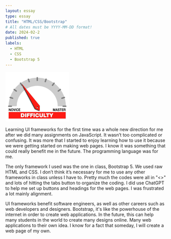 ```yaml
---
layout: essay
type: essay
title: "HTML/CSS/Bootstrap"
# All dates must be YYYY-MM-DD format!
date: 2024-02-2
published: true
labels:
  - HTML
  - CSS
  - Bootstrap 5
---
```


<img width="200px" class="rounded float-start pe-4" src="../img/difficulty/degree_difficulty.jpg">

Learning UI frameworks for the first time was a whole new direction for me after we did many assignments on JavaScript. It wasn’t too complicated or confusing. It was more that I started to enjoy learning how to use it because we were getting started on making web pages. I know it was something that could really benefit me in the future. The programming language was for me.

The only framework I used was the one in class, Bootstrap 5. We used raw HTML and CSS. I don’t think it’s necessary for me to use any other frameworks in class unless I have to. Pretty much the codes were all in "<>" and lots of hitting the tabs button to organize the coding. I did use ChatGPT to help me set up buttons and headings for the web pages. I was frustrated a lot mainly alignment.

UI frameworks benefit software engineers, as well as other careers such as web developers and designers. Bootstrap, it's like the powerhouse of the internet in order to create web applications. In the future, this can help many students in the world to create many designs online. Many web applications to their own idea. I know for a fact that someday, I will create a web page of my own.
